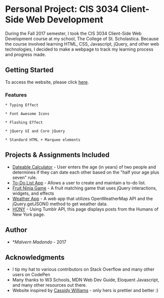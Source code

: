 # Personal Project: CIS 3034 Client-Side Web Development

During the Fall 2017 semester, I took the CIS 3034 Client-Side Web Development course at my school, The College of St. Scholastica. Because the course involved learning HTML, CSS, Javascript, jQuery, and other web technologies, I decided to make a webpage to track my learning process and progress made.

## Getting Started

To access the website, please click [here](http://student.css.edu/codeduluth/malvern/).

### Features

```
* Typing Effect
```
```
* Font Awesome Icons
```
```
* Flashing Effect
```
```
* jQuery UI and Core jQuery
```
```
* Standard HTML + Marquee elements
```

## Projects & Assignments Included

* [Dateable Calculator](http://student.css.edu/CodeDuluth/Malvern/assignment2.html) - User enters the age (in years) of two people and determines if they can date each other based on the "half your age plus seven" rule.
* [To-Do List App](http://student.css.edu/CodeDuluth/Malvern/assignment3.html) - Allows a user to create and maintain a to-do list.
* [Fruit Ninja Game](http://student.css.edu/codeduluth/malvern/assignment4.html) - A fruit matching game that uses jQuery interactions, widgets, and effects
* [Weather App](http://student.css.edu/codeduluth/malvern/unit7_openWeather.html) - A web app that utilizes OpenWeatherMap API and the jQuery.getJSON() method to get weather data.
* [HONY](http://student.css.edu/codeduluth/malvern/tumblrHONY.html) - Using Tumblr API, this page displays posts from the Humans of New York page.

## Author

* **Malvern Madondo* - 2017

## Acknowledgments

* I tip my hat to various contributors on Stack Overflow and many other users on CodePen
* Many thanks to W3 Schools, MDN Web Dev Guide, Eloquent Javascript, and many other resources out there.
* Website inspired by [Cassidy Williams](http://cassidoo.co/) - only hers is prettier and better :)

